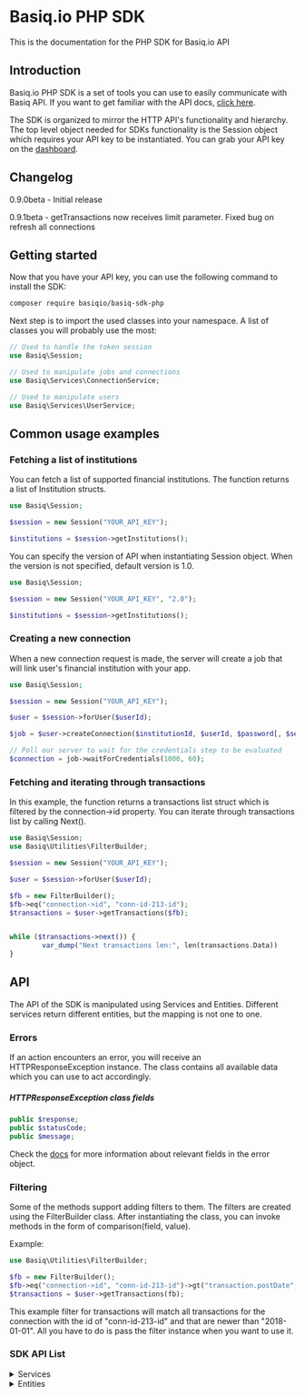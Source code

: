 # Basiq.io PHP SDK

This is the documentation for the PHP SDK for Basiq.io API

## Introduction

Basiq.io PHP SDK is a set of tools you can use to easily communicate with Basiq API.
If you want to get familiar with the API docs, [click here](https://basiq.io/api/).

The SDK is organized to mirror the HTTP API's functionality and hierarchy.
The top level object needed for SDKs functionality is the Session
object which requires your API key to be instantiated.
You can grab your API key on the [dashboard](http://dashboard.basiq.io).

## Changelog

0.9.0beta - Initial release

0.9.1beta - getTransactions now receives limit parameter. Fixed bug on refresh all connections

## Getting started

Now that you have your API key, you can use the following command to install the SDK:

```bash
composer require basiqio/basiq-sdk-php
```

Next step is to import the used classes into your namespace.
A list of classes you will probably use the most:
```php
// Used to handle the token session
use Basiq\Session;

// Used to manipulate jobs and connections
use Basiq\Services\ConnectionService;

// Used to manipulate users
use Basiq\Services\UserService;
```

## Common usage examples

### Fetching a list of institutions

You can fetch a list of supported financial institutions. The function returns a list of Institution structs.

```php
use Basiq\Session;

$session = new Session("YOUR_API_KEY");

$institutions = $session->getInstitutions();
```

You can specify the version of API when instantiating Session object. When the version is not specified, default version is 1.0.

```php
use Basiq\Session;

$session = new Session("YOUR_API_KEY", "2.0");

$institutions = $session->getInstitutions();
```

### Creating a new connection

When a new connection request is made, the server will create a job that will link user's financial institution with your app.

```php
use Basiq\Session;

$session = new Session("YOUR_API_KEY");

$user = $session->forUser($userId);

$job = $user->createConnection($institutionId, $userId, $password[, $securityCode, $secondaryLoginId]);

// Poll our server to wait for the credentials step to be evaluated
$connection = job->waitForCredentials(1000, 60);
```

### Fetching and iterating through transactions

In this example, the function returns a transactions list struct which is filtered by the connection->id property. You can iterate
through transactions list by calling Next().

```php
use Basiq\Session;
use Basiq\Utilities\FilterBuilder;

$session = new Session("YOUR_API_KEY");

$user = $session->forUser($userId);

$fb = new FilterBuilder();
$fb->eq("connection->id", "conn-id-213-id");
$transactions = $user->getTransactions($fb);


while ($transactions->next()) {
        var_dump("Next transactions len:", len(transactions.Data))
}
```

## API

The API of the SDK is manipulated using Services and Entities. Different
services return different entities, but the mapping is not one to one.

### Errors

If an action encounters an error, you will receive an HTTPResponseException
instance. The class contains all available data which you can use to act
accordingly.

##### HTTPResponseException class fields
```php
public $response;
public $statusCode;
public $message;
```

Check the [docs](https://basiq.io/api/) for more information about relevant
fields in the error object.

### Filtering

Some of the methods support adding filters to them. The filters are created
using the FilterBuilder class. After instantiating the class, you can invoke
methods in the form of comparison(field, value).

Example:
```php
use Basiq\Utilities\FilterBuilder;

$fb = new FilterBuilder();
$fb->eq("connection->id", "conn-id-213-id")->gt("transaction.postDate", "2018-01-01")
$transactions = $user->getTransactions(fb);
```

This example filter for transactions will match all transactions for the connection
with the id of "conn-id-213-id" and that are newer than "2018-01-01". All you have
to do is pass the filter instance when you want to use it.

### SDK API List

<details>
<summary>
Services
</summary>

#### Session

##### Creating a new Session object

```php
$session = new Session("YOUR_API_KEY");
```

#### UserService

The following are APIs available for the User service

##### Creating a new UserService

```php
$userService = new UserService($session);
```

##### Referencing a user
*Note: The following action will not send an HTTP request, and can be used
to perform additional actions for the instantiated user.*

```php
$user = $userService->forUser($userId);
```

##### Creating a new User

```php
$user = $userService->create(["email" => "", "mobile" => ""]);
```

##### Getting a User

```php
$user = $userService->get($userId);
```

##### Update a User

```php
$user = $userService->update($userId, ["email" => "", "mobile" => ""]);
```

##### Delete a User

```php
null = $userService->delete($userId);
```

##### Refresh connections

```php
$jobs = $userService->refreshAllConnections($userId);
```

##### List all connections

```php
$conns = $userService->getAllConnections($userId[, $filter]);
```

##### Get account

```php
$acc = $userService->getAccount($userId, $accountId);
```

##### Get accounts

```php
$accs = $userService->getAccounts($userId[, $filter]);
```

##### Get transaction

```php
$transaction = $userService->getTransaction($userId, $transactionId);
```

##### Get transactions

```php
$transactions = $userService->getTransactions($userId[, $filter]);
```

#### ConnectionService

The following are APIs available for the Connection service

##### Creating a new ConnectionService

```php
$connService = new ConnectionService($session, $user);
```

##### Get connection

```php
$connection = $connService->get($connectionId);
```

##### Get connection entity with ID without performing an http request

```php
$connection = $connService->for($connectionId);
```

##### Create a new connection

```php
$job = $connService->create(["institutionId" => "", "loginId" => "", "password" => "", "securityCode" => "", "secondaryLoginId" => ""]);
```

##### Update connection

```php
$job = $connService->update($connectionId, $password);
```

##### Delete connection

```php
null = $connService->delete($connectionId);
```

##### Get a job

```php
$job = $connService->getJob($jobId);
```

</details>


<details><summary>
Entities
</summary>

##### Updating a user instance

```php
$user = $user->update(["email" => "", "mobile" => ""]);
```

##### Deleting a user

```php
null = $user->delete();
```

##### Get all of the user's accounts

```php
$accounts = $user->getAccounts();
```

##### Get a user's single account

```php
$account = $user->getAccount($accountId);
```

##### Get all of the user's transactions

```php
$transactions = $user->getTransactions($filterBuilder = null, $limit = null < 500);
```

##### Get a user's single transaction

```php
$transaction = $user->getTransaction($transactionId);
```

##### Create a new connection

```php
$job = $user->createConnection(["institutionId" => "", "loginId" => "", "password" => "", "securityCode" => "", "secondaryLoginId" => ""]);
```

##### Refresh all connections

```php
$jobs = $user->refreshAllConnections();
```

#### Connection

##### Refresh a connection

```php
$job = $connection->refresh();
```

##### Update a connection

```php
$job = $connection->update($password);
```

##### Delete a connection

```php
null = $connection->delete();
```

#### Job

##### Get the connection id (if available)

```php
$connectionId = $job->getConnectionId();
```

##### Get the connection

```php
$connection = $job->getConnection();
```

##### Get the connection after waiting for credentials step resolution
(interval is in milliseconds, timeout is in seconds; in case of timeout
an exception will be thrown)

```php
$connection = $job->waitForCredentials($interval, $timeout);
```

##### Get the connection after waiting for transactions step resolution
(interval is in milliseconds, timeout is in seconds; in case of timeout
an exception will be thrown)

```php
$connection = $job->waitForTransactions($interval, $timeout);
```

#### Transaction list

##### Getting the next set of transactions [mut]

```php
$next = $transactions->next();
```
</details>